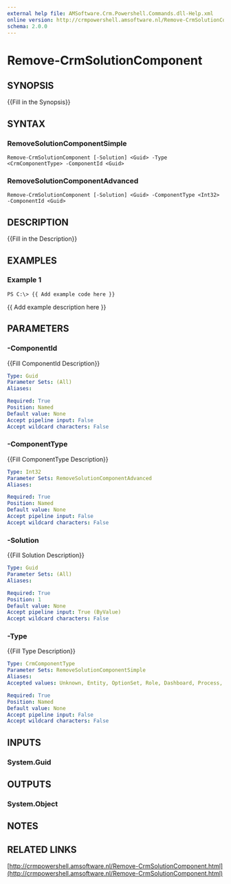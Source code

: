 ```yaml
---
external help file: AMSoftware.Crm.Powershell.Commands.dll-Help.xml
online version: http://crmpowershell.amsoftware.nl/Remove-CrmSolutionComponent.html
schema: 2.0.0
---
```


# Remove-CrmSolutionComponent

## SYNOPSIS
{{Fill in the Synopsis}}

## SYNTAX

### RemoveSolutionComponentSimple
```
Remove-CrmSolutionComponent [-Solution] <Guid> -Type <CrmComponentType> -ComponentId <Guid>
```

### RemoveSolutionComponentAdvanced
```
Remove-CrmSolutionComponent [-Solution] <Guid> -ComponentType <Int32> -ComponentId <Guid>
```

## DESCRIPTION
{{Fill in the Description}}

## EXAMPLES

### Example 1
```
PS C:\> {{ Add example code here }}
```

{{ Add example description here }}

## PARAMETERS

### -ComponentId
{{Fill ComponentId Description}}

```yaml
Type: Guid
Parameter Sets: (All)
Aliases: 

Required: True
Position: Named
Default value: None
Accept pipeline input: False
Accept wildcard characters: False
```

### -ComponentType
{{Fill ComponentType Description}}

```yaml
Type: Int32
Parameter Sets: RemoveSolutionComponentAdvanced
Aliases: 

Required: True
Position: Named
Default value: None
Accept pipeline input: False
Accept wildcard characters: False
```

### -Solution
{{Fill Solution Description}}

```yaml
Type: Guid
Parameter Sets: (All)
Aliases: 

Required: True
Position: 1
Default value: None
Accept pipeline input: True (ByValue)
Accept wildcard characters: False
```

### -Type
{{Fill Type Description}}

```yaml
Type: CrmComponentType
Parameter Sets: RemoveSolutionComponentSimple
Aliases: 
Accepted values: Unknown, Entity, OptionSet, Role, Dashboard, Process, Report, EmailTemplate, ContractTemplate, ArticleTemplate, MailMergeTemplate, Ribbon, WebResource, SiteMap, ConnectionRole, FieldSecurityProfile, SdkAssembly, SdkMessageStep, ServiceEndpoint, RoutingRuleSet, SLA, ConvertRule

Required: True
Position: Named
Default value: None
Accept pipeline input: False
Accept wildcard characters: False
```

## INPUTS

### System.Guid


## OUTPUTS

### System.Object

## NOTES

## RELATED LINKS

[http://crmpowershell.amsoftware.nl/Remove-CrmSolutionComponent.html](http://crmpowershell.amsoftware.nl/Remove-CrmSolutionComponent.html)

